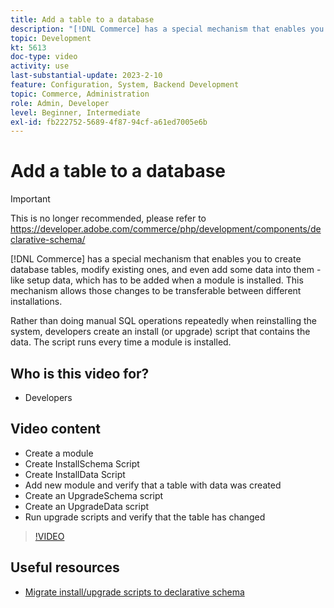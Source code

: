 ```yaml
---
title: Add a table to a database
description: "[!DNL Commerce] has a special mechanism that enables you to create database tables, modify existing ones, and even add some data into them."
topic: Development
kt: 5613
doc-type: video
activity: use
last-substantial-update: 2023-2-10
feature: Configuration, System, Backend Development
topic: Commerce, Administration
role: Admin, Developer
level: Beginner, Intermediate
exl-id: fb222752-5689-4f87-94cf-a61ed7005e6b
---
```

# Add a table to a database

>[!IMPORTANT]
>
>This is no longer recommended, please refer to https://developer.adobe.com/commerce/php/development/components/declarative-schema/ 


[!DNL Commerce] has a special mechanism that enables you to create database tables, modify existing ones, and even add some data into them - like setup data, which has to be added when a module is installed. This mechanism allows those changes to be transferable between different installations.

Rather than doing manual SQL operations repeatedly when reinstalling the system, developers create an install (or upgrade) script that contains the data. The script runs every time a module is installed.

## Who is this video for?

- Developers

## Video content

- Create a module
- Create InstallSchema Script
- Create InstallData Script
- Add new module and verify that a table with data was created
- Create an UpgradeSchema script
- Create an UpgradeData script
- Run upgrade scripts and verify that the table has changed

>[!VIDEO](https://video.tv.adobe.com/v/35791?quality=12&learn=on)

## Useful resources

- [Migrate install/upgrade scripts to declarative schema](https://developer.adobe.com/commerce/php/development/components/declarative-schema/migration-scripts/)
